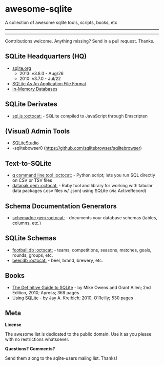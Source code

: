 # awesome-sqlite
A collection of awesome sqlite tools, scripts, books, etc

---
<!-- announcements here -->
---

Contributions welcome. Anything missing? Send in a pull request. Thanks.


## SQLite Headquarters (HQ)

- [sqlite.org](http://www.sqlite.org)
    - 2013: v3.8.0 - Aug/26 
    - 2010: v3.7.0 - Jul/22
- [SQLite As An Application File Format](https://www.sqlite.org/appfileformat.html)
- [In-Memory Databases](http://www.sqlite.org/inmemorydb.html)


## SQLite Derivates

- [sql.js :octocat:](https://github.com/kripken/sql.js) - SQLite compiled to JavaScript through Emscripten


## (Visual) Admin Tools

- [SQLiteStudio](http://sqlitestudio.pl)
- -sqlitebowser0 (https://github.com/sqlitebrowser/sqlitebrowser)


## Text-to-SQLite

- [q command line tool :octocat:](https://github.com/harelba/q) - Python script; lets you run SQL directly on CSV or TSV files
- [datapak gem :octocat:](https://github.com/textkit/datapak) - Ruby tool and library for working with tabular data packages (.csv files w/ .json) using SQLite (via ActiveRecord)

## Schema Documentation Generators

- [schemadoc gem :octocat:](https://github.com/rubylibs/schemadoc) - documents your database schemas (tables, columns, etc.)

## SQLite Schemas

<!-- do be done
- [world.db :octocat:]()  - countries, states, cities, counties, munis, districts, places, names, etc.
-->

- [football.db :octocat:](https://github.com/openfootball/schema.sql) - teams, competitions, seasons, matches, goals, rounds, groups, etc.
- [beer.db :octocat:](https://github.com/openbeer/schema.sql)  - beer, brand, brewery, etc.

## Books

- [The Definitive Guide to SQLite](http://www.apress.com/9781430232254) - by Mike Owens and Grant Allen; 2nd Edition, 2010; Apress; 368 pages
- [Using SQLite](http://shop.oreilly.com/product/9780596521196.do) - by Jay A. Kreibich; 2010, O'Reilly; 530 pages


## Meta

**License**

The awesome list is dedicated to the public domain. Use it as you please with no restrictions whatsoever.

**Questions? Comments?**

Send them along to the sqlite-users maiing list. Thanks!
